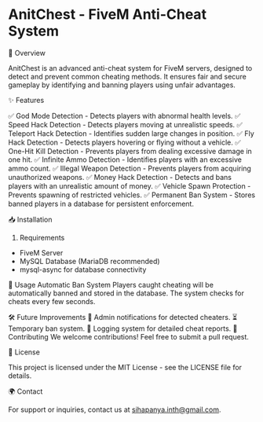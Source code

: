 # AnitChest - FiveM Anti-Cheat System
🚀 Overview

AnitChest is an advanced anti-cheat system for FiveM servers, designed to detect and prevent common cheating methods. It ensures fair and secure gameplay by identifying and banning players using unfair advantages.

✨ Features

✅ God Mode Detection - Detects players with abnormal health levels.
✅ Speed Hack Detection - Detects players moving at unrealistic speeds.
✅ Teleport Hack Detection - Identifies sudden large changes in position.
✅ Fly Hack Detection - Detects players hovering or flying without a vehicle.
✅ One-Hit Kill Detection - Prevents players from dealing excessive damage in one hit.
✅ Infinite Ammo Detection - Identifies players with an excessive ammo count.
✅ Illegal Weapon Detection - Prevents players from acquiring unauthorized weapons.
✅ Money Hack Detection - Detects and bans players with an unrealistic amount of money.
✅ Vehicle Spawn Protection - Prevents spawning of restricted vehicles.
✅ Permanent Ban System - Stores banned players in a database for persistent enforcement.

📥 Installation

1. Requirements

* FiveM Server
* MySQL Database (MariaDB recommended)
* mysql-async for database connectivity

🔧 Usage
Automatic Ban System
Players caught cheating will be automatically banned and stored in the database. The system checks for cheats every few seconds.

🛠️ Future Improvements
📌 Admin notifications for detected cheaters.
⏳ Temporary ban system.
📑 Logging system for detailed cheat reports.
🤝 Contributing
We welcome contributions! Feel free to submit a pull request.

📜 License

This project is licensed under the MIT License - see the LICENSE file for details.

🌍 Contact

For support or inquiries, contact us at sihapanya.inth@gmail.com.
